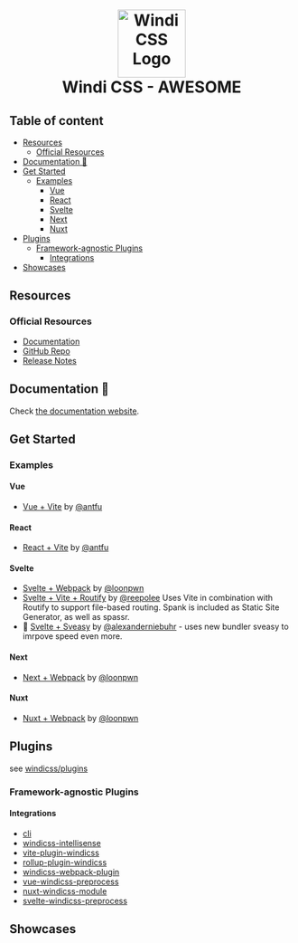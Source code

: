 [website]: https://windicss.org/guide/
<h1 align="center">
<a href="https://github.com/windicss/windicss/wiki">
  <img src="https://windicss.netlify.app/assets/logo.svg" alt="Windi CSS Logo" height="120" width="120"/><br>
</a>
  Windi CSS - AWESOME
</h1>

## Table of content

<!--lint disable awesome-list-item-->

<!-- toc -->

- [Resources](#resources)
  - [Official Resources](#official-resources)
- [Documentation 📖](#documentation-%F0%9F%93%96)
- [Get Started](#get-started)
  - [Examples](#examples)
    - [Vue](#vue)
    - [React](#react)
    - [Svelte](#svelte)
    - [Next](#next)
    - [Nuxt](#nuxt)
- [Plugins](#plugins)
  - [Framework-agnostic Plugins](#framework-agnostic-plugins)
    - [Integrations](#integrations)
- [Showcases](#showcases)

<!-- tocstop -->

<!--lint enable awesome-list-item-->

## Resources

### Official Resources

- [Documentation](https:/windicss.org)
- [GitHub Repo](https://github.com/windicss/windicss)
- [Release Notes](https://github.com/windicss/windicss/releases)

## Documentation 📖
Check [the documentation website][website].

## Get Started

### Examples
#### Vue
- [Vue + Vite](https://github.com/windicss/vite-plugin-windicss/tree/main/examples/vue) by [@antfu](https://github.com/antfu)

#### React
- [React + Vite](https://github.com/windicss/vite-plugin-windicss/tree/main/examples/react) by [@antfu](https://github.com/antfu)

#### Svelte
<!-- - [Svelte + Snowpack](https://github.com/windicss/svelte-windicss-preprocess/tree/main/example/snowpack) by [@alexanderniebuhr](https://github.com/alexanderniebuhr) -->
- [Svelte + Webpack](https://github.com/windicss/webpack-windicss-plugin/tree/master/example/svelte) by [@loonpwn](https://github.com/loonpwn)
- [Svelte + Vite + Routify](https://github.com/reepolee/svelte-routify-windi-vite) by [@reepolee](https://github.com/reepolee) Uses Vite in combination with Routify to support file-based routing. Spank is included as Static Site Generator, as well as spassr.
- 🚧 [Svelte + Sveasy](https://github.com/alexanderniebuhr/svelte-sveasy-windicss) by [@alexanderniebuhr](https://github.com/alexanderniebuhr) - uses new bundler sveasy to imrpove speed even more.

#### Next
- [Next + Webpack](https://github.com/windicss/webpack-windicss-plugin/tree/master/example/next) by [@loonpwn](https://github.com/loonpwn)

#### Nuxt
- [Nuxt + Webpack](https://github.com/windicss/webpack-windicss-plugin/tree/master/example/nuxt) by [@loonpwn](https://github.com/loonpwn)

## Plugins
see [windicss/plugins](https://github.com/windicss/plugins)

### Framework-agnostic Plugins

#### Integrations
- [cli](https://windicss.org/guide/cli)
- [windicss-intellisense](https://github.com/windicss/windicss-intellisense)
- [vite-plugin-windicss](https://github.com/windicss/vite-plugin-windicss)
- [rollup-plugin-windicss](https://github.com/windicss/vite-plugin-windicss/tree/main/packages/rollup-plugin-windicss)
- [windicss-webpack-plugin](https://github.com/windicss/windicss-webpack-plugin)
- [vue-windicss-preprocess](https://github.com/windicss/vue-windicss-preprocess)
- [nuxt-windicss-module](https://github.com/windicss/nuxt-windicss-module)
- [svelte-windicss-preprocess](https://github.com/windicss/svelte-windicss-preprocess)

## Showcases
<!-- - 🚧 [svelte-alto](https://github.com/alexanderniebuhr/svelte-alto) blog theme inspired by [Ghost's original](https://github.com/TryGhost/Alto) -->